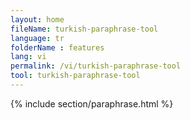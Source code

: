 ```yaml
---
layout: home
fileName: turkish-paraphrase-tool
language: tr
folderName : features
lang: vi
permalink: /vi/turkish-paraphrase-tool
tool: turkish-paraphrase-tool
---
```

{% include section/paraphrase.html %}